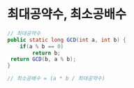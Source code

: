 # 최대공약수, 최소공배수



``` java
// 최대공약수  
public static long GCD(int a, int b) {  
    if(a % b == 0)  
        return b;  
 return GCD(b, a % b);  
}  

// 최소공배수 = (a * b / 최대공약수)
```
